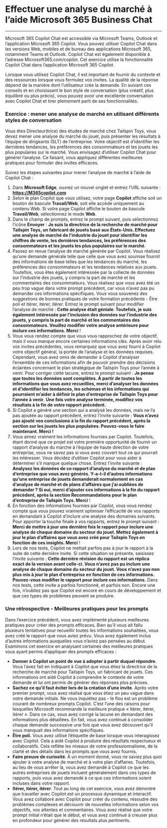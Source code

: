 # Effectuer une analyse du marché à l’aide Microsoft 365 Business Chat
---
Microsoft 365 Copilot Chat est accessible via Microsoft Teams, Outlook et l’application Microsoft 365 Copilot. Vous pouvez utiliser Copilot Chat dans les versions Web, mobiles et de bureau des applications Microsoft 365, notamment Teams et Outlook. Copilot Chat est également disponible à l’adresse Microsoft365.com/copilot. Cet exercice utilise la fonctionnalité Copilot Chat dans l’application Microsoft 365 Copilot.

Lorsque vous utilisez Copilot Chat, il est important de fournir du contexte et des ressources lorsque vous formulez vos invites. La qualité de la réponse dépend de la manière dont l’utilisateur crée la demande. En suivant ces conseils et en choisissant le bon style de conversation (plus créatif, plus équilibré ou plus précis), vous pouvez avoir une excellente conversation avec Copilot Chat et tirer pleinement parti de ses fonctionnalités.

### Exercice : mener une analyse de marché en utilisant différents styles de conversation

Vous êtes Directeur(trice) des études de marché chez Tailspin Toys, vous devez mener une analyse du marché du jouet, puis présenter les résultats à l’équipe de dirigeants (SLT) de l’entreprise. Votre objectif est d’identifier les dernières tendances, les préférences des consommateurs et les jouets les plus populaires sur le marché. Vous envisagez d’utiliser Copilot Chat pour générer l’analyse. Ce faisant, vous appliquez différentes meilleures pratiques pour formuler des invites efficaces. 

Suivez les étapes suivantes pour mener l’analyse de marché à l’aide de Copilot Chat :

1. Dans **Microsoft Edge**, ouvrez un nouvel onglet et entrez l’URL suivante : **https://M365copilot.com**
1. Selon le plan Copilot que vous utilisez, votre page **Copilot** affiche soit un bouton de bascule **Travail/Web**, soit elle accède uniquement au contenu Web. Si votre page Copilot affiche le bouton de bascule **Travail/Web**, sélectionnez le mode **Web**.
1. Dans le champ de prompts, entrez le prompt suivant, puis sélectionnez l’icône **Envoyer** : **Je suis la directrice de la recherche de marché pour Tailspin Toys, un fabricant de jouets basé aux États-Unis. Effectuez une analyse de marché de l’industrie du jouet pour identifier les chiffres de vente, les dernières tendances, les préférences des consommateurs et les jouets les plus populaires sur le marché**.
1. Passez en revue l’analyse de marché générée par Copilot. Vous réalisez qu’une demande générale telle que celle que vous avez soumise fournit des informations de base telles que les tendances du marché, les préférences des consommateurs et les tendances relatives aux jouets. Toutefois, vous êtes également intéressée par la collecte de données sur l’industrie des jouets, y compris la part de marché et les commentaires des consommateurs. Vous réalisez que vous avez été un peu trop vague dans votre prompt précédent, car vous n’avez pas pu demander ces informations spécifiques. Vous vous souvenez des suggestions de bonnes pratiques de votre formation précédente - Être poli et itérer, itérer, itérer. Entrez le prompt suivant pour modifier l’analyse de marché : **Cette analyse était géniale. Toutefois, je suis également intéressée par l’inclusion des données sur l’industrie des jouets, y compris la part de marché et les commentaires des consommateurs. Veuillez modifier votre analyse antérieure pour inclure ces informations. Merci** !
1. Vous vous rendez compte que vous vous rapprochez de votre objectif, mais il vous manque encore certaines informations clés. Après avoir relu vos invites précédentes, vous remarquez que vous avez fourni à Copilot votre objectif général, la portée de l’analyse et les données requises. Cependant, vous avez omis de demander à Copilot d’analyser l’ensemble de ces informations afin de pouvoir prendre des décisions éclairées concernant le plan stratégique de Tailspin Toys pour l’année à venir. Pour corriger cette lacune, entrez le prompt suivant : **Je pense que toutes les données sont complètes. À partir de toutes les informations que vous avez recueillies, merci d’analyser les données et d’identifier les tendances, les schémas et les informations qui pourraient m’aider à définir le plan d’entreprise de Tailspin Toys pour l’année à venir**. **Une fois votre analyse terminée, modifiez vos résultats à la fin de votre rapport précédent.** 
1. Si Copilot a généré une section qui a analysé les données, mais ne l’a pas ajoutée au rapport précédent, entrez l’invite suivante : **Vous n’avez pas ajouté vos conclusions à la fin du rapport précédent, après la section sur les jouets les plus populaires. Pouvez-vous le faire maintenant. Merci !**
1. Vous aimez vraiment les informations fournies par Copilot. Toutefois, étant donné que ce projet est votre première opportunité de fournir un rapport d’analyse du marché à l’équipe de haute direction de votre entreprise, vous ne savez pas si vous avez couvert tout ce qui pourrait les intéresser. Vous décidez d’utiliser Copilot pour vous aider à déterminer s’il manque quelque chose. Entrez l’invite suivante : **Analysez les données de ce rapport d’analyse du marché et de plan d’entreprise que vous avez générés. Y-a-t-il d’autres informations qu’une entreprise de jouets demanderait normalement en cas d’analyse de marché et de plans d’affaires que j’ai oubliées de demander ? Si oui, merci d’ajouter ces informations à la fin du rapport précédent, après la section Recommandations pour le plan d’entreprise de Tailspin Toys. Merci** !
1. En fonction des informations fournies par Copilot, vous vous rendez compte que vous pouvez vraiment optimiser l’efficacité de vos rapports en demandant à Copilot d’inclure une analyse des domaines suivants. Pour apporter la touche finale à vos rapports, entrez le prompt suivant : **Merci de mettre à jour une dernière fois le rapport pour inclure une analyse de chaque domaine du secteur du jouet. Mettez également à jour le plan d’affaires que vous avez créé pour Tailspin Toys en fonction de ces insights. Merci** !
1. Lors de nos tests, Copilot ne mettait parfois pas à jour le rapport à la suite de cette dernière invite. Si cette situation se présente, saisissez l’invite suivante : **Cette dernière révision du rapport est un réplica exact de la version avant celle-ci. Vous n’avez pas pu inclure une analyse de chaque domaine du secteur du jouet. Vous n’avez pas non plus mis à jour le plan d’entreprise en fonction de ces informations. Pouvez-vous modifier le rapport pour inclure ces informations.** Dans nos tests, cette invite a parfois fonctionné, et parfois non. Encore une fois, n’oubliez pas que Copilot est encore en cours de développement et que ces types de problèmes peuvent se produire. 

### Une rétrospective - Meilleures pratiques pour les prompts

Dans l’exercice précédent, vous avez implémenté plusieurs meilleures pratiques pour créer des prompts efficaces. Bien qu’il vous ait fallu plusieurs tentatives pour recueillir toutes les informations souhaitées, vous avez créé le rapport que vous aviez prévu. Vous avez également inclus d’autres informations auxquelles vous n’aviez pas pensées au début. Examinons cet exercice en analysant certaines des meilleures pratiques vous ayant permis d’appliquer des prompts efficaces :

- **Donner à Copilot un point de vue à adopter à partir duquel répondre**. Vous l’avez fait en indiquant à Copilot que vous étiez la directrice de la recherche de marché pour Tailspin Toys, un fabricant de jouets. Ces informations ont aidé Copilot à comprendre le contexte de votre demande et lui ont permis de générer des réponses plus précises.
- **Sachez ce qu’il faut éviter lors de la création d’une invite**. Après votre premier prompt, vous avez réalisé que vous étiez un peu vague dans votre demande initiale. Ne vous inquiétez pas - le flou est un problème courant de nombreux prompts Copilot. C’est l’une des raisons pour lesquelles Microsoft recommande la meilleure pratique « Itérer, itérer, itérer ». Dans ce cas, vous avez corrigé la lacune en demandant des informations plus détaillées. En fait, vous avez continué à consolider chaque demande successive une fois que vous avez découvert qu’il vous manquait des informations spécifiques.
- **Être poli.** Vous avez utilisé l’étiquette de base lorsque vous interagissez avec Copilot. Cela a aidé Copilot à produire des résultats respectueux et collaboratifs. Cela reflète les niveaux de votre professionnalisme, de la clarté et des détails dans les prompts que vous avez fournis.
- **Faire preuve de curiosité**. À un moment donné, vous ne saviez plus quoi ajouter à votre analyse de marché et à votre plan d’affaires. Toutefois, au lieu de vous arrêter là, vous avez demandé à Copilot ce que les autres entreprises de jouets incluent généralement dans ces types de rapports, puis vous avez demandé à ce que ces informations soient incluses dans votre rapport.
- **Itérer, itérer, itérer**. Tout au long de cet exercice, vous avez démontré que travailler avec Copilot est un processus dynamique et interactif. Vous avez collaboré avec Copilot pour créer du contenu, résoudre des problèmes complexes et découvrir de nouvelles informations selon vos objectifs, vos attentes et commentaires. Vous avez réalisé que votre prompt initial n’était que le début, et vous avez continué à creuser plus en profondeur pour générer des résultats plus pertinents.
